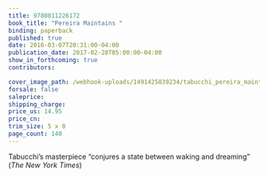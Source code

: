 ```yaml
---
title: 9780811226172
book_title: "Pereira Maintains "
binding: paperback
published: true
date: 2016-03-07T20:31:00-04:00
publication_date: 2017-02-28T05:00:00-04:00
show_in_forthcoming: true
contributors:

cover_image_path: /webhook-uploads/1491425839234/tabucchi_pereira_maintains_cmyk.tif
forsale: false
saleprice:
shipping_charge:
price_us: 14.95
price_cn:
trim_size: 5 x 8
page_count: 140
---
```

Tabucchi’s masterpiece “conjures a state between waking and dreaming” (_The New York Times_)

